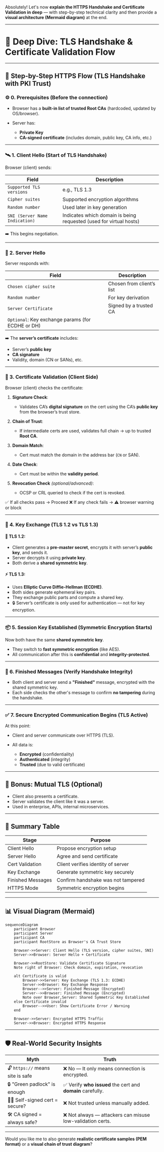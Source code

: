 Absolutely! Let's now **explain the HTTPS Handshake and Certificate Validation in deep** — with step-by-step technical clarity and then provide a **visual architecture (Mermaid diagram)** at the end.

---

# 🔐 Deep Dive: TLS Handshake & Certificate Validation Flow

---

## 🧩 Step-by-Step HTTPS Flow (TLS Handshake with PKI Trust)

### ⚙️ 0. Prerequisites (Before the connection)

* Browser has a **built-in list of trusted Root CAs** (hardcoded, updated by OS/browser).
* Server has:

  * **Private Key**
  * **CA-signed certificate** (includes domain, public key, CA info, etc.)

---

### 🛰️ 1. Client Hello (Start of TLS Handshake)

Browser (client) sends:

| Field                          | Description                                                        |
| ------------------------------ | ------------------------------------------------------------------ |
| `Supported TLS versions`       | e.g., TLS 1.3                                                      |
| `Cipher suites`                | Supported encryption algorithms                                    |
| `Random number`                | Used later in key generation                                       |
| `SNI (Server Name Indication)` | Indicates which domain is being requested (used for virtual hosts) |

➡️ This begins negotiation.

---

### 🏢 2. Server Hello

Server responds with:

| Field                                             | Description               |
| ------------------------------------------------- | ------------------------- |
| `Chosen cipher suite`                             | Chosen from client’s list |
| `Random number`                                   | For key derivation        |
| `Server Certificate`                              | Signed by a trusted CA    |
| `Optional`: Key exchange params (for ECDHE or DH) |                           |

➡️ The **server’s certificate** includes:

* Server’s **public key**
* **CA signature**
* Validity, domain (CN or SANs), etc.

---

### 🔎 3. Certificate Validation (Client Side)

Browser (client) checks the certificate:

1. **Signature Check**:

   * Validates CA’s **digital signature** on the cert using the CA’s **public key** from the browser’s trust store.
2. **Chain of Trust**:

   * If intermediate certs are used, validates full chain → up to trusted **Root CA**.
3. **Domain Match**:

   * Cert must match the domain in the address bar (`CN` or SAN).
4. **Date Check**:

   * Cert must be within the **validity period**.
5. **Revocation Check** *(optional/advanced)*:

   * OCSP or CRL queried to check if the cert is revoked.

✅ If all checks pass → Proceed
❌ If any check fails → ⚠️ browser warning or block

---

### 🔐 4. Key Exchange (TLS 1.2 vs TLS 1.3)

#### 🔁 TLS 1.2:

* Client generates a **pre-master secret**, encrypts it with server’s **public key**, and sends it.
* Server decrypts it using **private key**.
* Both derive a **shared symmetric key**.

#### ⚡ TLS 1.3:

* Uses **Elliptic Curve Diffie-Hellman (ECDHE)**.
* Both sides generate ephemeral key pairs.
* They exchange public parts and compute a shared key.
* 🔒 Server’s certificate is only used for authentication — not for key encryption.

---

### 📦 5. Session Key Established (Symmetric Encryption Starts)

Now both have the same **shared symmetric key**.

* They switch to **fast symmetric encryption** (like AES).
* All communication after this is **confidential** and **integrity-protected**.

---

### 📄 6. Finished Messages (Verify Handshake Integrity)

* Both client and server send a **"Finished"** message, encrypted with the shared symmetric key.
* Each side checks the other's message to confirm **no tampering** during the handshake.

---

### ✅ 7. Secure Encrypted Communication Begins (TLS Active)

At this point:

* Client and server communicate over HTTPS (TLS).
* All data is:

  * **Encrypted** (confidentiality)
  * **Authenticated** (integrity)
  * **Trusted** (due to valid certificate)

---

## 🔁 Bonus: Mutual TLS (Optional)

* Client also presents a certificate.
* Server validates the client like it was a server.
* Used in enterprise, APIs, internal microservices.

---

## 🧠 Summary Table

| Stage             | Purpose                            |
| ----------------- | ---------------------------------- |
| Client Hello      | Propose encryption setup           |
| Server Hello      | Agree and send certificate         |
| Cert Validation   | Client verifies identity of server |
| Key Exchange      | Generate symmetric key securely    |
| Finished Messages | Confirm handshake was not tampered |
| HTTPS Mode        | Symmetric encryption begins        |

---

## 📊 Visual Diagram (Mermaid)

```mermaid
sequenceDiagram
    participant Browser
    participant Server
    participant CA
    participant RootStore as Browser's CA Trust Store

    Browser->>Server: Client Hello (TLS version, cipher suites, SNI)
    Server->>Browser: Server Hello + Certificate

    Browser->>RootStore: Validate Certificate Signature
    Note right of Browser: Check domain, expiration, revocation

    alt Certificate is valid
        Browser->>Server: Key Exchange (TLS 1.3: ECDHE) 
        Server->>Browser: Key Exchange Response
        Browser-->>Server: Finished Message (Encrypted)
        Server-->>Browser: Finished Message (Encrypted)
        Note over Browser,Server: Shared Symmetric Key Established
    else Certificate invalid
        Browser-->>User: Show Certificate Error / Warning
    end

    Browser->>Server: Encrypted HTTPS Traffic
    Server->>Browser: Encrypted HTTPS Response
```

---

## 🛡️ Real-World Security Insights

| Myth                             | Truth                                                      |
| -------------------------------- | ---------------------------------------------------------- |
| 🔓 `https://` means site is safe | ❌ No — It only means connection is encrypted.              |
| 🔒 "Green padlock" is enough     | ✅ Verify **who issued** the cert and **domain** carefully. |
| 🧑‍💻 Self-signed cert = secure? | ❌ Not trusted unless manually added.                       |
| 🛠 CA signed = always safe?      | ❌ Not always — attackers can misuse low-validation certs.  |

---

Would you like me to also generate **realistic certificate samples (PEM format)** or a **visual chain of trust diagram**?
